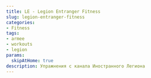 ```yaml
---
title: LE - Legion Entranger Fitness
slug: legion-entranger-fitness
categories:
- Fitness
tags:
- armee
- workouts
- legion
params:
  skipAtHome: true
description: Упражнения с канала Иностранного Легиона
---
```


